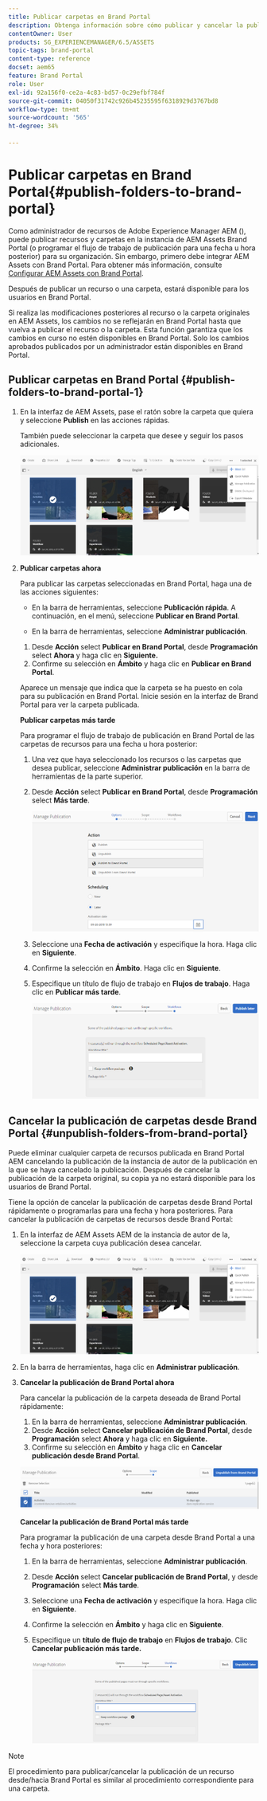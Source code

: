```yaml
---
title: Publicar carpetas en Brand Portal
description: Obtenga información sobre cómo publicar y cancelar la publicación de carpetas en Brand Portal.
contentOwner: User
products: SG_EXPERIENCEMANAGER/6.5/ASSETS
topic-tags: brand-portal
content-type: reference
docset: aem65
feature: Brand Portal
role: User
exl-id: 92a156f0-ce2a-4c83-bd57-0c29efbf784f
source-git-commit: 04050f31742c926b45235595f6318929d3767bd8
workflow-type: tm+mt
source-wordcount: '565'
ht-degree: 34%

---
```


# Publicar carpetas en Brand Portal{#publish-folders-to-brand-portal}

Como administrador de recursos de Adobe Experience Manager AEM (), puede publicar recursos y carpetas en la instancia de AEM Assets Brand Portal (o programar el flujo de trabajo de publicación para una fecha u hora posterior) para su organización. Sin embargo, primero debe integrar AEM Assets con Brand Portal. Para obtener más información, consulte [Configurar AEM Assets con Brand Portal](/help/assets/configure-aem-assets-with-brand-portal.md).

Después de publicar un recurso o una carpeta, estará disponible para los usuarios en Brand Portal.

Si realiza las modificaciones posteriores al recurso o la carpeta originales en AEM Assets, los cambios no se reflejarán en Brand Portal hasta que vuelva a publicar el recurso o la carpeta. Esta función garantiza que los cambios en curso no estén disponibles en Brand Portal. Solo los cambios aprobados publicados por un administrador están disponibles en Brand Portal.

## Publicar carpetas en Brand Portal {#publish-folders-to-brand-portal-1}

1. En la interfaz de AEM Assets, pase el ratón sobre la carpeta que quiera y seleccione **Publish** en las acciones rápidas.

   También puede seleccionar la carpeta que desee y seguir los pasos adicionales.

   ![publish2bp](assets/publish2bp.png)

1. **Publicar carpetas ahora**

   Para publicar las carpetas seleccionadas en Brand Portal, haga una de las acciones siguientes:

   * En la barra de herramientas, seleccione **Publicación rápida**. A continuación, en el menú, seleccione **Publicar en Brand Portal**.

   * En la barra de herramientas, seleccione **Administrar publicación**.

   1. Desde **Acción** select **Publicar en Brand Portal**, desde **Programación** select **Ahora** y haga clic en **Siguiente.**
   1. Confirme su selección en **Ámbito** y haga clic en **Publicar en Brand Portal**.

   Aparece un mensaje que indica que la carpeta se ha puesto en cola para su publicación en Brand Portal. Inicie sesión en la interfaz de Brand Portal para ver la carpeta publicada.

   **Publicar carpetas más tarde**

   Para programar el flujo de trabajo de publicación en Brand Portal de las carpetas de recursos para una fecha u hora posterior:

   1. Una vez que haya seleccionado los recursos o las carpetas que desea publicar, seleccione **Administrar publicación** en la barra de herramientas de la parte superior.
   1. Desde **Acción** select **Publicar en Brand Portal**, desde **Programación** select **Más tarde**.

      ![publishlaterbp](assets/publishlaterbp.png)

   1. Seleccione una **Fecha de activación** y especifique la hora. Haga clic en **Siguiente**. 
   1. Confirme la selección en **Ámbito**. Haga clic en **Siguiente**. 
   1. Especifique un título de flujo de trabajo en **Flujos de trabajo**. Haga clic en **Publicar más tarde**.

      ![manageschedulepub](assets/manageschedulepub.png)

## Cancelar la publicación de carpetas desde Brand Portal {#unpublish-folders-from-brand-portal}

Puede eliminar cualquier carpeta de recursos publicada en Brand Portal AEM cancelando la publicación de la instancia de autor de la publicación en la que se haya cancelado la publicación. Después de cancelar la publicación de la carpeta original, su copia ya no estará disponible para los usuarios de Brand Portal.

Tiene la opción de cancelar la publicación de carpetas desde Brand Portal rápidamente o programarlas para una fecha y hora posteriores. Para cancelar la publicación de carpetas de recursos desde Brand Portal:

1. En la interfaz de AEM Assets AEM de la instancia de autor de la, seleccione la carpeta cuya publicación desea cancelar.

   ![publish2bp-1](assets/publish2bp.png)

1. En la barra de herramientas, haga clic en **Administrar publicación**.

1. **Cancelar la publicación de Brand Portal ahora**

   Para cancelar la publicación de la carpeta deseada de Brand Portal rápidamente:

   1. En la barra de herramientas, seleccione **Administrar publicación**.
   1. Desde **Acción** select **Cancelar publicación de Brand Portal**, desde **Programación** select **Ahora** y haga clic en **Siguiente.**
   1. Confirme su selección en **Ámbito** y haga clic en **Cancelar publicación desde Brand Portal**.

   ![confirmar-cancelar publicación](assets/confirm-unpublish.png)

   **Cancelar la publicación de Brand Portal más tarde**

   Para programar la publicación de una carpeta desde Brand Portal a una fecha y hora posteriores:

   1. En la barra de herramientas, seleccione **Administrar publicación**.
   1. Desde **Acción** select **Cancelar publicación de Brand Portal**, y desde **Programación** select **Más tarde**.
   1. Seleccione una **Fecha de activación** y especifique la hora. Haga clic en **Siguiente**. 
   1. Confirme la selección en **Ámbito** y haga clic en **Siguiente**.
   1. Especifique un **título de flujo de trabajo** en **Flujos de trabajo**. Clic **Cancelar publicación más tarde.**

      ![flujos de trabajo sin publicar](assets/unpublishworkflows.png)

>[!NOTE]
>
>El procedimiento para publicar/cancelar la publicación de un recurso desde/hacia Brand Portal es similar al procedimiento correspondiente para una carpeta.
